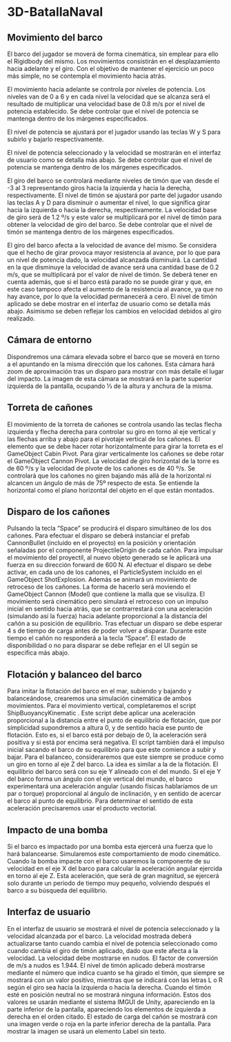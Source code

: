 # 3D-BatallaNaval

## Movimiento del barco
El barco del jugador se moverá de forma cinemática, sin emplear para ello el Rigidbody del
mismo. Los movimientos consistirán en el desplazamiento hacia adelante y el giro. Con el objetivo
de mantener el ejercicio un poco más simple, no se contempla el movimiento hacia atrás.

El movimiento hacia adelante se controla por niveles de potencia. Los niveles van de 0 a 6 y en
cada nivel la velocidad que se alcanza será el resultado de multiplicar una velocidad base de 0.8
m/s por el nivel de potencia establecido. Se debe controlar que el nivel de potencia se mantenga
dentro de los márgenes especificados.

El nivel de potencia se ajustará por el jugador usando las teclas W y S para subirlo y bajarlo
respectivamente.

El nivel de potencia seleccionado y la velocidad se mostrarán en el interfaz de usuario como se
detalla más abajo. Se debe controlar que el nivel de potencia se mantenga dentro de los márgenes
especificados.

El giro del barco se controlará mediante niveles de timón que van desde el -3 al 3 representando
giros hacia la izquierda y hacia la derecha, respectivamente. El nivel de timón se ajustará por parte
del jugador usando las teclas A y D para disminuir o aumentar el nivel, lo que significa girar hacia la
izquierda o hacia la derecha, respectivamente. La velocidad base de giro será de 1.2 º/s y este
valor se multiplicará por el nivel de timón para obtener la velocidad de giro del barco. Se debe
controlar que el nivel de timón se mantenga dentro de los márgenes especificados.

El giro del barco afecta a la velocidad de avance del mismo. Se considera que el hecho de girar
provoca mayor resistencia al avance, por lo que para un nivel de potencia dado, la velocidad
alcanzada disminuirá. La cantidad en la que disminuye la velocidad de avance será una cantidad
base de 0.2 m/s, que se multiplicará por el valor de nivel de timón.
Se deberá tener en cuenta además, que si el barco está parado no se puede girar y que, en este caso
tampoco afecta el aumento de la resistencia al avance, ya que no hay avance, por lo que la velocidad
permanecerá a cero.
El nivel de timón aplicado se debe mostrar en el interfaz de usuario como se detalla más abajo.
Asimismo se deben reflejar los cambios en velocidad debidos al giro realizado.

## Cámara de entorno
Dispondremos una cámara elevada sobre el barco que se moverá en torno a el apuntando en la
misma dirección que los cañones. Esta cámara hará zoom de aproximación tras un disparo para
mostrar con más detalle el lugar del impacto. La imagen de esta cámara se mostrará en la parte
superior izquierda de la pantalla, ocupando ⅓ de la altura y anchura de la misma.

## Torreta de cañones
El movimiento de la torreta de cañones se controla usando las teclas flecha izquierda y flecha
derecha para controlar su giro en torno al eje vertical y las flechas arriba y abajo para el pivotaje
vertical de los cañones. El elemento que se debe hacer rotar horizontalmente para girar la torreta es
el GameObject Cabin Pivot. Para girar verticalmente los cañones se debe rotar el GameObject
Cannon Pivot.
La velocidad de giro horizontal de la torre es de 60 º/s y la velocidad de pivote de los cañones es
de 40 º/s. Se controlará que los cañones no giren bajando más allá de la horizontal ni alcancen un
ángulo de más de 75º respecto de esta. Se entiende la horizontal como el plano horizontal del objeto
en el que están montados.

## Disparo de los cañones
Pulsando la tecla “Space” se producirá el disparo simultáneo de los dos cañones. Para efectuar el
disparo se deberá instanciar el prefab CannonBullet (incluido en el proyecto) en la posición y
orientación señaladas por el componente ProjectileOrigin de cada cañón.
Para impulsar el movimiento del proyectil, al nuevo objeto generado se le aplicará una fuerza en su
dirección forward de 600 N.
Al efectuar el disparo se debe activar, en cada uno de los cañones, el ParticleSystem incluido en
el GameObject ShotExplosion.
Además se animará un movimiento de retroceso de los cañones. La forma de hacerlo será moviendo
el GameObject Cannon (Model) que contiene la malla que se visuliza. El movimiento será
cinemático pero simulará el retroceso con un impulso inicial en sentido hacia atrás, que se
contrarrestará con una aceleración (simulando así la fuerza) hacia adelante proporcional a la
distancia del cañón a su posición de equilibrio.
Tras efectuar un disparo se debe esperar 4 s de tiempo de carga antes de poder volver a disparar.
Durante este tiempo el cañón no responderá a la tecla “Space”.
El estado de disponibilidad o no para disparar se debe reflejar en el UI según se especifica más
abajo.

## Flotación y balanceo del barco
Para imitar la flotación del barco en el mar, subiendo y bajando y balanceándose, crearemos una
simulación cinemática de ambos movimientos.
Para el movimiento vertical, completaremos el script ShipBuoyancyKinematic . Este script debe
aplicar una aceleración proporcional a la distancia entre el punto de equilibrio de flotación, que por
simplicidad supondremos a altura 0, y de sentido hacia ese punto de flotación. Esto es, si el barco
está por debajo de 0, la aceleración será positiva y si está por encima será negativa. El script
también dará el impulso inicial sacando el barco de su equilibrio para que este comience a subir y
bajar.
Para el balanceo, consideraremos que este siempre se produce como un giro en torno al eje Z del
barco. La idea es similar a la de la flotación. El equilibrio del barco será con su eje Y alineado con
el del mundo. Si el eje Y del barco forma un ángulo con el eje vertical del mundo, el barco
experimentará una aceleración angular (usando físicas hablaríamos de un par o torque) proporcional
al ángulo de inclinación, y en sentido de acercar el barco al punto de equilibrio. Para determinar el
sentido de esta aceleración precisaremos usar el producto vectorial.

## Impacto de una bomba
Si el barco es impactado por una bomba esta ejercerá una fuerza que lo hará balancearse.
Simularemos este comportamiento de modo cinemático. Cuando la bomba impacte con el barco
usaremos la componente de su velocidad en el eje X del barco para calcular la aceleración angular
ejercida en torno al eje Z. Esta aceleración, que será de gran magnitud, se ejercerá solo durante un
periodo de tiempo muy pequeño, volviendo después el barco a su búsqueda del equilibrio.

## Interfaz de usuario
En el interfaz de usuario se mostrará el nivel de potencia seleccionado y la velocidad alcanzada por
el barco. La velocidad mostrada deberá actualizarse tanto cuando cambia el nivel de potencia
seleccionado como cuando cambia el giro de timón aplicado, dado que este afecta a la velocidad. La
velocidad debe mostrarse en nudos. El factor de conversión de m/s a nudos es 1.944.
El nivel de timón aplicado deberá mostrarse mediante el número que indica cuanto se ha girado el
timón, que siempre se mostrará con un valor positivo, mientras que se indicará con las letras L o R
según el giro sea hacia la izquierda o hacia la derecha. Cuando el timón esté en posición neutral no
se mostrará ninguna información.
Estos dos valores se usarán mediante el sistema IMGUI de Unity, apareciendo en la parte inferior de
la pantalla, apareciendo los elementos de izquierda a derecha en el orden citado.
El estado de carga del cañón se mostrará con una imagen verde o roja en la parte inferior derecha de
la pantalla. Para mostrar la imagen se usará un elemento Label sin texto.
